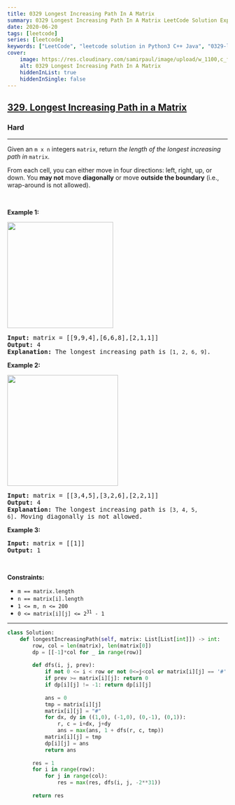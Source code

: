 ```yaml
---
title: 0329 Longest Increasing Path In A Matrix
summary: 0329 Longest Increasing Path In A Matrix LeetCode Solution Explained
date: 2020-06-20
tags: [leetcode]
series: [leetcode]
keywords: ["LeetCode", "leetcode solution in Python3 C++ Java", "0329-longest-increasing-path-in-a-matrix LeetCode Solution Explained"]
cover:
    image: https://res.cloudinary.com/samirpaul/image/upload/w_1100,c_fit,co_rgb:FFFFFF,l_text:Arial_75_bold:0329 Longest Increasing Path In A Matrix - Solution Explained/problem-solving.webp
    alt: 0329 Longest Increasing Path In A Matrix
    hiddenInList: true
    hiddenInSingle: false
---
```



<h2><a href="https://leetcode.com/problems/longest-increasing-path-in-a-matrix/">329. Longest Increasing Path in a Matrix</a></h2><h3>Hard</h3><hr><div><p>Given an <code>m x n</code> integers <code>matrix</code>, return <em>the length of the longest increasing path in </em><code>matrix</code>.</p>

<p>From each cell, you can either move in four directions: left, right, up, or down. You <strong>may not</strong> move <strong>diagonally</strong> or move <strong>outside the boundary</strong> (i.e., wrap-around is not allowed).</p>

<p>&nbsp;</p>
<p><strong class="example">Example 1:</strong></p>
<img alt="" src="https://assets.leetcode.com/uploads/2021/01/05/grid1.jpg" style="width: 242px; height: 242px;">
<pre><strong>Input:</strong> matrix = [[9,9,4],[6,6,8],[2,1,1]]
<strong>Output:</strong> 4
<strong>Explanation:</strong> The longest increasing path is <code>[1, 2, 6, 9]</code>.
</pre>

<p><strong class="example">Example 2:</strong></p>
<img alt="" src="https://assets.leetcode.com/uploads/2021/01/27/tmp-grid.jpg" style="width: 253px; height: 253px;">
<pre><strong>Input:</strong> matrix = [[3,4,5],[3,2,6],[2,2,1]]
<strong>Output:</strong> 4
<strong>Explanation: </strong>The longest increasing path is <code>[3, 4, 5, 6]</code>. Moving diagonally is not allowed.
</pre>

<p><strong class="example">Example 3:</strong></p>

<pre><strong>Input:</strong> matrix = [[1]]
<strong>Output:</strong> 1
</pre>

<p>&nbsp;</p>
<p><strong>Constraints:</strong></p>

<ul>
	<li><code>m == matrix.length</code></li>
	<li><code>n == matrix[i].length</code></li>
	<li><code>1 &lt;= m, n &lt;= 200</code></li>
	<li><code>0 &lt;= matrix[i][j] &lt;= 2<sup>31</sup> - 1</code></li>
</ul>
</div>

---




```python
class Solution:
    def longestIncreasingPath(self, matrix: List[List[int]]) -> int:
        row, col = len(matrix), len(matrix[0])
        dp = [[-1]*col for _ in range(row)]
        
        def dfs(i, j, prev):
            if not 0 <= i < row or not 0<=j<col or matrix[i][j] == '#': return 0
            if prev >= matrix[i][j]: return 0
            if dp[i][j] != -1: return dp[i][j]
            
            ans = 0
            tmp = matrix[i][j]
            matrix[i][j] = "#"
            for dx, dy in ((1,0), (-1,0), (0,-1), (0,1)):
                r, c = i+dx, j+dy
                ans = max(ans, 1 + dfs(r, c, tmp))
            matrix[i][j] = tmp
            dp[i][j] = ans
            return ans
        
        res = 1
        for i in range(row):
            for j in range(col):
                res = max(res, dfs(i, j, -2**31))
        
        return res
```
